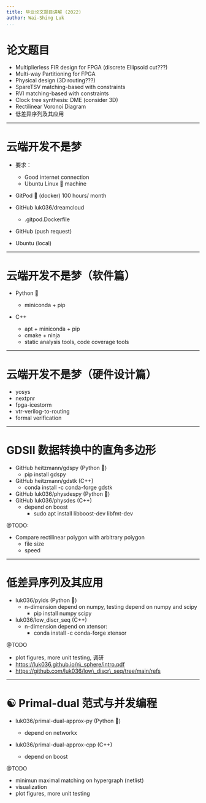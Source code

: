 ```yaml
---
title: 毕业论文题目讲解 (2022)
author: Wai-Shing Luk
...
```


# 论文题目

- Multiplierless FIR design for FPGA (discrete Ellipsoid cut???)
- Multi-way Partitioning for FPGA
- Physical design (3D routing???)
- SpareTSV matching-based with constraints
- RVI matching-based with constraints
- Clock tree synthesis: DME (consider 3D)
- Rectilinear Voronoi Diagram
- 低差异序列及其应用

---

# 云端开发不是梦

- 要求：

  - Good internet connection
  - Ubuntu Linux 🐧 machine

- GitPod 🍑 (docker) 100 hours/ month
- GitHub luk036/dreamcloud
  - .gitpod.Dockerfile
- GitHub (push request)

- Ubuntu (local)

---

# 云端开发不是梦（软件篇）

- Python 🐍

  - miniconda + pip

- C++
  - apt + miniconda + pip
  - cmake + ninja
  - static analysis tools, code coverage tools

---

# 云端开发不是梦（硬件设计篇）

- yosys
- nextpnr
- fpga-icestorm
- vtr-verilog-to-routing
- formal verification

---

# GDSII 数据转换中的直角多边形

- GitHub heitzmann/gdspy (Python 🐍)
  - pip install gdspy
- GitHub heitzmann/gdstk (C++)
  - conda install -c conda-forge gdstk
- GitHub luk036/physdespy (Python 🐍)
- GitHub luk036/physdes (C++)
  - depend on boost
    - sudo apt install libboost-dev libfmt-dev

@TODO:

- Compare rectilinear polygon with arbitrary polygon
  - file size
  - speed

---

# 低差异序列及其应用

- luk036/pylds (Python 🐍)
  - n-dimension depend on numpy, testing depend on numpy and scipy
    - pip install numpy scipy
- luk036/low_discr_seq (C++)
  - n-dimension depend on xtensor:
    - conda install -c conda-forge xtensor

@TODO

- plot figures, more unit testing, 调研
- https://luk036.github.io/n\_sphere/intro.pdf
- https://github.com/luk036/low\_discr\_seq/tree/main/refs

---

# ☯ Primal-dual 范式与并发编程

- luk036/primal-dual-approx-py (Python 🐍)

  - depend on networkx

- luk036/primal-dual-approx-cpp (C++)
  - depend on boost

@TODO

- minimun maximal matching on hypergraph (netlist)
- visualization
- plot figures, more unit testing
